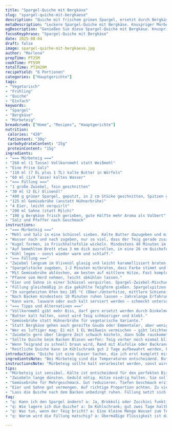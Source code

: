 ```yaml
---
title: "Spargel-Quiche mit Bergkäse"
slug: "spargel-quiche-mit-bergkaese"
description: "Quiche mit frischem grünen Spargel, ersetzt durch Bergkäse statt Valbert, und einem knusprigen Mürbeteig mit Vollkornmehl. Zwiebeln werden karamellisiert, Gemüse mit Gemüsebrühe statt Hühnerbouillon abgelöscht. Eiermilch-Gemisch mit Sahne statt Milch für cremigere Textur. Spargelspitzen als Deko obenauf, Backzeit leicht verlängert, bis die Füllung fest wird und goldbraun blubbert. Passt als Hauptgericht, schmeckt warm, lauwarm oder kalt. Keine Nüsse. Perfekt für Frühling und Frühsommer."
metaDescription: "Leckere Spargel-Quiche mit Bergkäse. Knuspriger Mürbeteig, aromatische Füllung. Ideal für Frühlingsgerichte."
ogDescription: "Genießen Sie diese Spargel-Quiche mit Bergkäse. Knuspriger Teig und saftige Füllung; perfekt für jeden Anlass."
focusKeyphrase: "Spargel-Quiche mit Bergkäse"
date: 2025-08-04
draft: false
image: spargel-quiche-mit-bergkaese.jpg
author: "Marlena"
prepTime: PT25M
cookTime: PT55M
totalTime: PT1H20M
recipeYield: "6 Portionen"
categories: ["Hauptgerichte"]
tags:
- "Vegetarisch"
- "Frühling"
- "Quiche"
- "Einfach"
keywords:
- "Spargel"
- "Bergkäse"
- "Mürbeteig"
breadcrumb: ["Home", "Recipes", "Hauptgerichte"]
nutrition: 
 calories: "420"
 fatContent: "30g"
 carbohydrateContent: "25g"
 proteinContent: "15g"
ingredients:
- "=== Mürbeteig ==="
- "260 ml (1 Tasse) Vollkornmehl statt Weißmehl"
- "Eine Prise Salz"
- "110 ml (7 EL plus 1 TL) kalte Butter in Würfeln"
- "60 ml (1/4 Tasse) kaltes Wasser"
- "=== Füllung ==="
- "1 große Zwiebel, fein geschnitten"
- "30 ml (2 EL) Olivenöl"
- "400 g grüner Spargel, geputzt, in 2 cm Stücke geschnitten, Spitzen ganz lassen"
- "125 ml Gemüsebrühe (anstatt Hühnerbrühe)"
- "4 Eier, leicht verquirlt"
- "200 ml Sahne (statt Milch)"
- "100 g Bergkäse frisch gerieben, gute Hälfte mehr Aroma als Valbert"
- "Salz und Pfeffer nach Geschmack"
instructions:
- "=== Mürbeteig ==="
- "Mehl und Salz in eine Schüssel sieben. Kalte Butter dazugeben und mit den Fingerspitzen oder Cutter verreiben, bis kleine Butterstückchen fast wie Erbsengröße bleiben. Das ist wichtig für die Textur – nicht zu fein mahlen, sonst wird der Teig zäh."
- "Wasser nach und nach zugeben, nur so viel, dass der Teig gerade zusammenhält. Nicht zu viel kneten; gerade eben formen, knapp zusammenhalten. Restkälte bewahrt die Butter als kleine Fettinseln, gibt den typischen Crunch."
- "Kugel formen, in Frischhaltefolie wickeln. Mindestens 40 Minuten im Kühlschrank entspannen lassen. Ein kühler Teig lässt sich besser ausrollen und schrumpft nicht so stark beim Backen."
- "Auf bemehltem Brett etwa 3 mm dick ausrollen, in eine 26 cm Quicheform geben, auch an den Rändern sauber andrücken. Boden mehrmals mit Gabel anstechen, damit keine Blasen entstehen – aufgegangene Luft am Boden ruinieren die Füllung."
- "Kühl legen – sonst wieder warm und schlaff."
- "=== Füllung ==="
- "Zwiebel langsam im Olivenöl glasig und leicht karamellisiert braten. Duft! Hitze nicht zu stark, sonst verbrennt das Zuckerzeug an der Oberfläche. Etwas Geduld – lohnt sich."
- "Spargelstücke zugeben, 1-2 Minuten mitbraten, dass Farbe stimmt und die Ränder leicht anschwitzen ohne matschig zu werden."
- "Mit Gemüsebrühe ablöschen, am besten auf mittlere Hitze. Fast komplett einkochen lassen, bis der Fond strohig zurück bleibt. Flüssigkeit reduziert, Geschmack konzentriert. Aber nicht austrocknen lassen – soll saftig bleiben."
- "Pfanne vom Herd nehmen, leicht abkühlen lassen."
- "Eier und Sahne in einer Schüssel verquirlen. Spargel-Zwiebel-Mischung dazugeben, Käse unterheben. Mit Salz und frisch gemahlenem Pfeffer kräftig abschmecken – Bergkäse bringt mehr Würze als milder Valbert, daher auf Salz achten und lieber wenig nehmen."
- "Füllung gleichmäßig in die gekühlte Teigform gießen. Spargelspitzen obenauf als Muster legen – früher dachte ich, das bringt nur Optik, aber sieht richtig rustikal und einladend aus, wenn sie noch knackig grün bleiben."
- "Im vorgeheizten Ofen bei 185 °C (Ober-/Unterhitze, mittlere Schiene) backen. Ca. 50-55 Minuten, variabel. Dabei beobachten. Oberfläche sollte goldgelb blubbern, Füllung nicht mehr wackeln beim leichten Rütteln, sondern gerade so fest sein. Die Ränder der Quiche werden oft schneller braun – evtl. mit Alufolie abdecken, wenn zu dunkel."
- "Nach Backen mindestens 10 Minuten ruhen lassen – Jahrelange Erfahrung: Füllung setzt sich, sonst läuft alles raus beim Schneiden."
- "Kann warm, lauwarm oder auch kalt serviert werden – schmeckt unterschiedlich, aber immer herzhaft und saftig."
- "=== Tipps und Alternativen ==="
- "Vollkornmehl gibt mehr Biss, darf gern ersetzt werden durch Dinkelmehl oder halb Vollkorn, halb Weizen."
- "Butter kalt halten, sonst wird Teig schmieriger und klebt."
- "Gemüsebrühe statt Hühnerbrühe für vegetarische Variante."
- "Statt Bergkäse gehen auch gereifte Gouda oder Emmentaler, aber weniger würzig."
- "Wer es luftiger mag: Ei mit 1 EL Weißwein vermischen – gibt leichten Effekt und hebt Füllung gut an."
- "Zwiebeln gern über längere Zeit schwach köcheln, dann Süße rauskommt – nicht eilig haben."
- "Sollte Quiche beim Backen Blasen werfen: Teig vorher noch einmal blindbacken mit Hülsenfrüchten, hilft bei empfindlichem Mürbeteig."
- "Wenn Teigrand zu schnell braun wird, Rand mit Alufolie oder Backrandfolie schützen."
- "Restliche Quiche kann im Kühlschrank gut 2 Tage aufbewahrt werden, kurz aufbacken für knusprigen Boden, dann schmeckt wie frisch."
introduction: "Quiche ist eine dieser Sachen, die ich erst komplett missverstanden habe – zu matschig, zu dünn, zu langweilig und eigentlich nie so, wie ich wollte. Erst als ich mit Vollkornmehl herumprobierte und statt Milch Sahne benutzte, wies der Geschmack richtig nach 'hier stimmt’s'. Spargel muss knackig bleiben, nicht verkocht. Der Trick mit dem karamellisierten Zwiebel gibt Tiefe, ohne zu dominant zu sein. Bergkäse bringt Biss und eine leichte Würze, die ich bei Käsemischungen sonst vermisse. Unglaublich vielseitig – geht frisch aus dem Ofen, am nächsten Tag zum Picknick oder auch kalt vom Teller. Ein guter Mürbeteig mit der kühlen Buttertechnik macht den Unterschied, nicht vorschnell kneten, sonst ist alles hin. Wer mit dem Temperaturmanagement und der richtigen Timing-Fähigkeit von Backofen spielt, hat eine Quiche, die auch erfahrene Gastköche beeindruckt."
ingredientsNote: "Bei Mürbeteig sind die Temperaturen entscheidend. Butter muss eiskalt sein, Mehl darf nicht zu warm. Manchmal nehme ich einen kleinen Anteil Vollkornmehl für Biss und Aroma, das macht den Teig robuster, braucht aber ganz kurze Mehrknetzeit mit minimal Wasser. Wasser statt Milch wie im Original gibt der besseren Verarbeitbarkeit und schmeckt neutraler im Teig. Spargel am besten frisch, nicht zu dick, so behält er das zarte Knackige nach dem Backen. Gemüsebrühe als Ersatz für Hühnerbrühe für vegetarische Alternativen. Käse unbedingt frisch reiben, nicht fertig geriebener — der enthält oft Stärke und schmilzt anders. Sahne statt Milch sorgt für cremigeren Guss, mehr Bindung und Geschmack, deswegen Ei immer mit Flüssigkeit mischen und nicht zu viel Flüssigkeit – sonst wird die Füllung zu weich."
instructionsNote: "Mürbeteig sollte kalt verarbeitet werden, sonst wird die Butter zu weich und schwimmt heraus beim Backen, Ergebnis trockener Teigboden. In Arbeitsschritten kurz mixen, niemals lange kneten, dadurch bleibt der Teig locker und krümelig. Abkühlen lassen nicht vergessen, Teig zieht sich sonst zusammen beim Backen. Für die Füllung Zwiebeln lange bei niedriger Temperatur glasig dünsten, nicht zu braun. Spargel erst am Ende dazugeben, damit er die Konsistenz behält. Beim Ablöschen mit Brühe die Flüssigkeit auf reduzierten Fond einkochen, das Bündelt Aromen und verhindert wässrige Füllung. Kombinieren mit Eier-Sahne-Mischung, vorsichtig würzen, durch Käse kommt ordentlich Salzgeschmack. Backzeit großzügig planen, den festen, leicht goldfarbenen und nicht noch flüssigen Rand erfühlen, bevor du rausholst. Ruhen lassen nicht vernachlässigen, sonst bricht die Quiche beim Schneiden auseinander. Die Spitzen als Dekor muss sichtbar bleiben – das Auge isst mit, aber auch sie dürfen nicht verkochen."
tips:
- "Mürbeteig ist sensibel. Kälte ist entscheidend für den perfekten Biss. Kalte Butter verwenden. Nicht zu viel kneten. Schnell arbeiten. Mehr Mehl betrifft die Konsistenz. Teig muss kühl sein, damit er nicht schwammig wird."
- "Zwiebeln lange dünsten. Geduld nötig. Hitze niedrig halten. Sie sollen glasig und leicht karamellisiert werden. Eindringen der Aromen bringt Tiefe. Spargel erst am Ende zugeben. Sonst wird er matschig und verliert Biss. Das Auge isst mit."
- "Gemüsebrühe für Mehrgeschmack. Gut reduzieren. Tiefen Geschmack erzielen, ohne Matsch. Brühe verkochen lassen, bevor Füllung kommt. Dampfen ist eine gute Methode, um knusprigen Spargel zu zaubern. Länger offen lassen, damit überschüssige Feuchtigkeit entweicht."
- "Eier und Sahne gut vermengen. Auf richtige Proportion achten. Zu viel Flüssigkeit macht die Quiche zu weich. Würzen ist entscheidend; Bergkäse bringt eigene Salzigkeit. Vorsicht mit Salz – zu viel und es wird ungenießbar. Hervorheben der Aromen ist wichtig."
- "Lass die Quiche nach dem Backen unbedingt ruhen. Füllung setzt sich. Wenn nicht, läuft alles beim Schneiden heraus. Ich empfehle mindestens 10 Minuten. Prüfen, dass die Ränder goldbraun sind. Stelle den perfekten Zeitrahmen auf. Backen ist für den ganzen Prozess kritisch."
faq:
- "q: Kann ich den Spargel ändern? a: Ja, Brokkoli oder Zucchini funktionieren gut. Aber garen Sie sie etwas vor. Das hält die Textur."
- "q: Wie lagere ich die Quiche? a: Im Kühlschrank; gut zwei Tage haltbar. Vor dem Servieren kurz aufbacken, für knusprigen Boden."
- "q: Was tun, wenn der Teig bricht? a: Eine kleine Menge Wasser zum Teig hinzufügen. Aber nicht überarbeiten. Zusammenpressen und neu formen kann helfen."
- "q: Warum wird die Füllung matschig? a: Übermäßige Flüssigkeit ist das Problem. Nicht zu viel Brühe oder Sahne verwenden. Ansonsten ausprobieren – weniger ist oft mehr."

---
```

